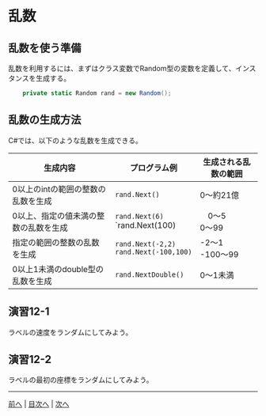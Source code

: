 # 乱数
## 乱数を使う準備
乱数を利用するには、まずはクラス変数でRandom型の変数を定義して、インスタンスを生成する。

```cs
    private static Random rand = new Random();
```

## 乱数の生成方法
C#では、以下のような乱数を生成できる。

|生成内容|プログラム例|生成される乱数の範囲|
|-------|-----------|------------------|
|0以上のintの範囲の整数の乱数を生成|`rand.Next()`| 0～約21億 |
|0以上、指定の値未満の整数の乱数を生成|`rand.Next(6)`<br>`rand.Next(100)|　0～5 <br> 0～99 |
|指定の範囲の整数の乱数を生成|`rand.Next(-2,2)`<br>`rand.Next(-100,100)`|-2～1 <br>-100～99 |
|0以上1未満のdouble型の乱数を生成|`rand.NextDouble()`| 0～1未満 |

## 演習12-1
ラベルの速度をランダムにしてみよう。

## 演習12-2
ラベルの最初の座標をランダムにしてみよう。

---

[前へ](11.md) | [目次へ](README.md#%E7%9B%AE%E6%AC%A1) | [次へ](13.md)
